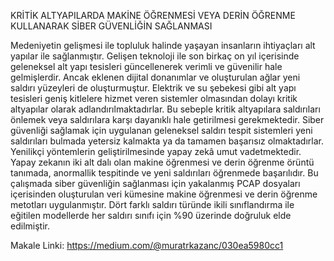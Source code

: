 KRİTİK ALTYAPILARDA MAKİNE ÖĞRENMESİ VEYA DERİN ÖĞRENME KULLANARAK SİBER GÜVENLİĞİN SAĞLANMASI

Medeniyetin gelişmesi ile topluluk halinde yaşayan insanların ihtiyaçları alt yapılar ile sağlanmıştır. Gelişen teknoloji ile son birkaç on yıl içerisinde geleneksel alt yapı tesisleri güncellenerek verimli ve güvenilir hale gelmişlerdir. Ancak eklenen dijital donanımlar ve oluşturulan ağlar yeni saldırı yüzeyleri de oluşturmuştur. Elektrik ve su şebekesi gibi alt yapı tesisleri geniş kitlelere hizmet veren sistemler olmasından dolayı kritik altyapılar olarak adlandırılmaktadırlar.   Bu sebeple kritik altyapılara saldırıları önlemek veya saldırılara karşı dayanıklı hale getirilmesi gerekmektedir. Siber güvenliği sağlamak için uygulanan geleneksel saldırı tespit sistemleri yeni saldırıları bulmada yetersiz kalmakta ya da tamamen başarısız olmaktadırlar. Yenilikçi yöntemlerin geliştirilmesinde yapay zekâ umut vadetmektedir. Yapay zekanın iki alt dalı olan makine öğrenmesi ve derin öğrenme örüntü tanımada, anormallik tespitinde ve yeni saldırıları öğrenmede başarılıdır. Bu çalışmada siber güvenliğin sağlanması için yakalanmış PCAP dosyaları içerisinden oluşturulan veri kümesine makine öğrenmesi ve derin öğrenme metotları uygulanmıştır. Dört farklı saldırı türünde ikili sınıflandırma ile eğitilen modellerde her saldırı sınıfı için %90 üzerinde doğruluk elde edilmiştir.

Makale Linki: https://medium.com/@muratrkazanc/030ea5980cc1
